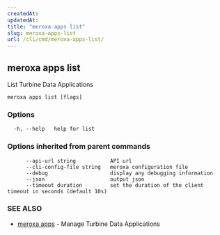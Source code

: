 ```yaml
---
createdAt: 
updatedAt: 
title: "meroxa apps list"
slug: meroxa-apps-list
url: /cli/cmd/meroxa-apps-list/
---
```

## meroxa apps list

List Turbine Data Applications

```
meroxa apps list [flags]
```

### Options

```
  -h, --help   help for list
```

### Options inherited from parent commands

```
      --api-url string           API url
      --cli-config-file string   meroxa configuration file
      --debug                    display any debugging information
      --json                     output json
      --timeout duration         set the duration of the client timeout in seconds (default 10s)
```

### SEE ALSO

* [meroxa apps](/cli/cmd/meroxa-apps/)	 - Manage Turbine Data Applications

